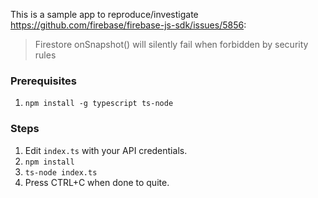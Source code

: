 This is a sample app to reproduce/investigate https://github.com/firebase/firebase-js-sdk/issues/5856:

> Firestore onSnapshot() will silently fail when forbidden by security rules

### Prerequisites
1. `npm install -g typescript ts-node`

### Steps
1. Edit `index.ts` with your API credentials.
2. `npm install`
3. `ts-node index.ts`
4. Press CTRL+C when done to quite.
